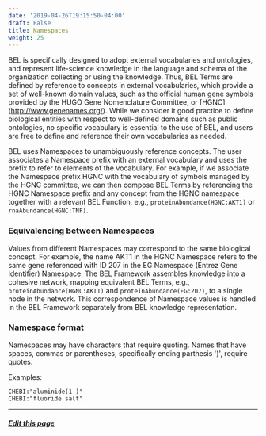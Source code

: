 ```yaml
---
date: '2019-04-26T19:15:50-04:00'
draft: False
title: Namespaces
weight: 25
---
```


BEL is specifically designed to adopt external vocabularies and ontologies, and represent life-science knowledge in the language and schema of the organization collecting or using the knowledge. Thus, BEL Terms are defined by reference to concepts in external vocabularies, which provide a set of well-known domain values, such as the official human gene symbols provided by the HUGO Gene Nomenclature Committee, or \[HGNC\] (http://www.genenames.org/). While we consider it good practice to define biological entities with respect to well-defined domains such as public ontologies, no specific vocabulary is essential to the use of BEL, and users are free to define and reference their own vocabularies as needed.

BEL uses Namespaces to unambiguously reference concepts. The user associates a Namespace prefix with an external vocabulary and uses the prefix to refer to elements of the vocabulary. For example, if we associate the Namespace prefix HGNC with the vocabulary of symbols managed by the HGNC committee, we can then compose BEL Terms by referencing the HGNC Namespace prefix and any concept from the HGNC namespace together with a relevant BEL Function, e.g., `proteinAbundance(HGNC:AKT1)` or `rnaAbundance(HGNC:TNF)`.

### Equivalencing between Namespaces

Values from different Namespaces may correspond to the same biological concept. For example, the name AKT1 in the HGNC Namespace refers to the same gene referenced with ID 207 in the EG Namespace (Entrez Gene Identifier) Namespace. The BEL Framework assembles knowledge into a cohesive network, mapping equivalent BEL Terms, e.g., `proteinAbundance(HGNC:AKT1)` and `proteinAbundance(EG:207)`, to a single node in the network. This correspondence of Namespace values is handled in the BEL Framework separately from BEL knowledge representation.

### Namespace format

Namespaces may have characters that require quoting. Names that have spaces, commas or parentheses, specifically ending parthesis ')', require quotes.

Examples:

    CHEBI:"aluminide(1-)"
    CHEBI:"fluoride salt"

---------------------------------------------------------------------------------------------------------------------------------------------------------------------------------------------------------------------------------------------------------------------------------------------------------------------------------------------------------------------------------------------------------------------------------------------------------------------------------------------------------------------------------------------------------------------------------------------------------------------------------------------------------------------------------------------------------------------------------------------------------------------------------------------------------------------------------------------------------------------------------------------------------------------------------------------------------------------------------------------------------------------------------------

##### [Edit this page](https://github.com/belbio/bel_lang_ws/edit/master/content/language/namespaces.md)
